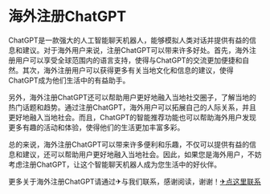 # 海外注册ChatGPT

ChatGPT是一款强大的人工智能聊天机器人，能够模拟人类对话并提供有益的信息和建议。对于海外用户来说，注册ChatGPT可以带来许多好处。首先，海外注册用户可以享受全球范围内的语言支持，使得与ChatGPT的交流更加便捷和自然。其次，海外注册用户可以获得更多有关当地文化和信息的建议，使得ChatGPT成为他们生活中的有益助手。

另外，海外注册ChatGPT还可以帮助用户更好地融入当地社交圈子，了解当地的热门话题和趋势。通过注册ChatGPT，海外用户可以拓展自己的人际关系，并且更好地融入当地社会。而且，ChatGPT的智能推荐功能也可以帮助海外用户发现更多有趣的活动和体验，使得他们的生活更加丰富多彩。

总的来说，海外注册ChatGPT可以带来许多便利和乐趣，不仅可以提供有益的信息和建议，还可以帮助用户更好地融入当地社会。因此，如果您是海外用户，不妨考虑注册ChatGPT，让这个智能聊天机器人成为您生活中的好伙伴。

更多关于海外注册ChatGPT请通过✈与我们联系，感谢阅读，谢谢！[✈点这里联系](https://c.k02.cc)
